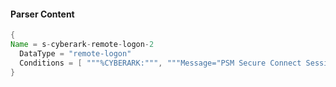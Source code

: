 #### Parser Content
```Java
{
Name = s-cyberark-remote-logon-2
  DataType = "remote-logon"
  Conditions = [ """%CYBERARK:""", """Message="PSM Secure Connect Session Start""", """;Safe=""" ]
}
```